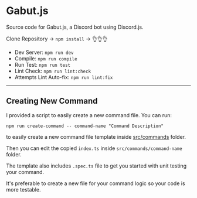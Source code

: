 # Gabut.js

Source code for Gabut.js, a Discord bot using Discord.js.

Clone Repository -> `npm install` -> 👌👌👌

- Dev Server: `npm run dev`
- Compile: `npm run compile`
- Run Test: `npm run test`
- Lint Check: `npm run lint:check`
- Attempts Lint Auto-fix: `npm run lint:fix`

---

## Creating New Command

I provided a script to easily create a new command file. You can run:

```
npm run create-command -- command-name "Command Description"
```

to easily create a new command file template inside [src/commands](src/commands) folder.

Then you can edit the copied `index.ts` inside `src/commands/command-name` folder.

The template also includes `.spec.ts` file to get you started with unit testing your command.

It's preferable to create a new file for your command logic so your code is more testable.
